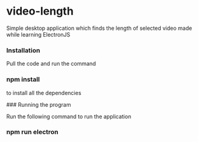 # video-length
Simple desktop application which finds the length of selected video made while learning ElectronJS

### Installation
<p>
Pull the code and run the command
     <h3>npm install </h3>
to install all the dependencies
</p>
### Running the program
<p>
Run the following command to run the application
      <h3>npm run electron</h3>
</p>
